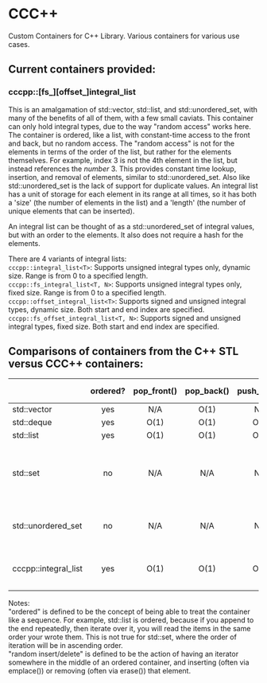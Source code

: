 # CCC++
Custom Containers for C++ Library. Various containers for various use cases.

## Current containers provided:
### cccpp::\[fs_\]\[offset_\]integral_list

This is an amalgamation of std::vector, std::list, and std::unordered_set, with many of the benefits of all of them, with a few small caviats. This container can only hold integral types, due to the way "random access" works here. The container is ordered, like a list, with constant-time access to the front and back, but no random access. The "random access" is not for the elements in terms of the order of the list, but rather for the elements themselves. For example, index 3 is not the 4th element in the list, but instead references the *number* 3. This provides constant time lookup, insertion, and removal of elements, similar to std::unordered_set. Also like std::unordered_set is the lack of support for duplicate values. An integral list has a unit of storage for each element in its range at all times, so it has both a 'size' (the number of elements in the list) and a 'length' (the number of unique elements that can be inserted).

An integral list can be thought of as a std::unordered_set of integral values, but with an order to the elements. It also does not require a hash for the elements.

There are 4 variants of integral lists:  
`cccpp::integral_list<T>`: Supports unsigned integral types only, dynamic size. Range is from 0 to a specified length.  
`cccpp::fs_integral_list<T, N>`: Supports unsigned integral types only, fixed size. Range is from 0 to a specified length.  
`cccpp::offset_integral_list<T>`: Supports signed and unsigned integral types, dynamic size. Both start and end index are specified.  
`cccpp::fs_offset_integral_list<T, N>`: Supports signed and unsigned integral types, fixed size. Both start and end index are specified.  
## Comparisons of containers from the C++ STL versus CCC++ containers:

|                      | ordered? | pop_front() | pop_back() | push_front() | push_back() | random access? |  lookup  | random insert* | random delete* | notes |
| :------------------- | :------: | :---------: | :--------: | :----------: | :---------: | :------------: | :------: | :------------: | :------------: | ----: |
| std::vector          |      yes |         N/A |       O(1) |          N/A |        O(1) |            yes |     O(n) |           O(1) |           O(n) |       |
| std::deque           |      yes |        O(1) |       O(1) |         O(1) |        O(1) |            yes |     O(n) |           O(1) |           O(n) |       |
| std::list            |      yes |        O(1) |       O(1) |         O(1) |        O(1) |             no |     O(n) |           O(1) |           O(1) |       |
| std::set             |       no |         N/A |        N/A |          N/A |         N/A |            N/A | O(log n) |           O(1) |           O(1) | sorted, but not ordered. requires comparison. no duplicates. |
| std::unordered_set   |       no |         N/A |        N/A |          N/A |         N/A |            N/A |     O(1) |           O(1) |           O(1) | requires hashing, equality. no duplicates.|
| cccpp::integral_list |      yes |        O(1) |       O(1) |         O(1) |        O(1) |             no |     O(1) |           O(1) |           O(1) | requires integral types. no duplicates. |

Notes:  
"ordered" is defined to be the concept of being able to treat the container like a sequence. For example, std::list is ordered, because if you append to the end repeatedly, then iterate over it, you will read the items in the same order your wrote them. This is not true for std::set, where the order of iteration will be in ascending order.  
"random insert/delete" is defined to be the action of having an iterator somewhere in the middle of an ordered container, and inserting (often via emplace()) or removing (often via erase()) that element.
